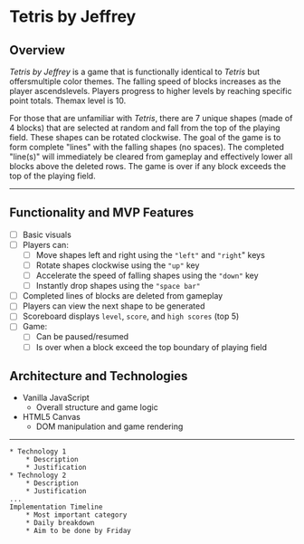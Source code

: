 # Tetris by Jeffrey
## Overview
*Tetris by Jeffrey* is a game that is functionally identical to *Tetris* but offersmultiple color themes. The falling speed of blocks increases as the player ascendslevels. Players progress to higher levels by reaching specific point totals. Themax level is 10.

For those that are unfamiliar with *Tetris*, there are 7 unique shapes (made of 4 blocks) that are selected at random and fall from the top of the playing field. These shapes can be rotated clockwise. The goal of the game is to form complete "lines" with the falling shapes (no spaces). The completed "line(s)" will immediately be cleared from gameplay and effectively lower all blocks above the deleted rows. The game is over if any block exceeds the top of the playing field.

---

## Functionality and MVP Features
- [ ] Basic visuals
- [ ] Players can:
    - [ ] Move shapes left and right using the `"left"` and `"right`" keys
    - [ ] Rotate shapes clockwise using the `"up"` key
    - [ ] Accelerate the speed of falling shapes using the `"down"` key
    - [ ] Instantly drop shapes using the `"space bar"`
- [ ] Completed lines of blocks are deleted from gameplay
- [ ] Players can view the next shape to be generated
- [ ] Scoreboard displays `level`, `score`, and `high scores` (top 5)
- [ ] Game:
    - [ ] Can be paused/resumed
    - [ ] Is over when a block exceed the top boundary of playing field

## Architecture and Technologies
* Vanilla JavaScript
    * Overall structure and game logic
* HTML5 Canvas
    * DOM manipulation and game rendering


---
    * Technology 1
        * Description
        * Justification
    * Technology 2
        * Description
        * Justification
    ...
    Implementation Timeline
        * Most important category
        * Daily breakdown
        * Aim to be done by Friday
